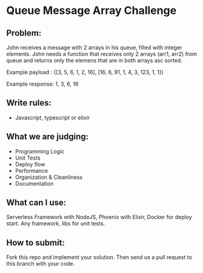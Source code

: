 # Queue Message Array Challenge

## Problem:
John receives a message with 2 arrays in his queue, filled with integer elements.
John needs a function that receives only 2 arrays (arr1, arr2) from queue and returns only the elemens that are in both arrays asc sorted.

Example payload : {[3, 5, 6, 1, 2, 16], [16, 6, 91, 1, 4, 3, 123, 1, 1]}

Example response: 1, 3, 6, 16

## Write rules:
- Javascript, typescript or elixir

## What we are judging:
- Programming Logic
- Unit Tests
- Deploy flow
- Performance
- Organization & Cleanliness
- Documentation

## What can I use:
Serverless Framework with NodeJS, Phoenix with Elixir, Docker for deploy start.
Any framework, libs for unit tests.

## How to submit:
Fork this repo and implement your solution. Then send us a pull request to this branch with your code.
